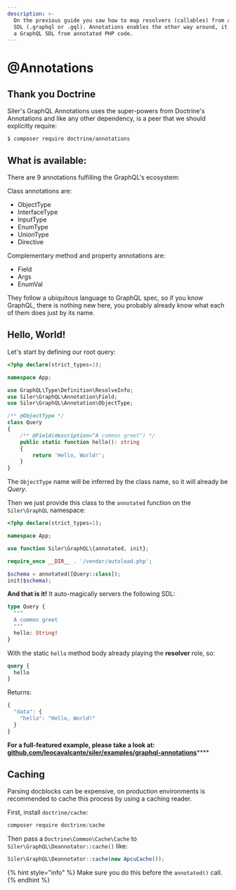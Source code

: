 ```yaml
---
description: >-
  On the previous guide you saw how to map resolvers (callables) from a existing
  SDL (.graphql or .gql). Annotations enables the other way around, it provides
  a GraphQL SDL from annotated PHP code.
---
```


# @Annotations

## Thank you Doctrine

Siler's GraphQL Annotations uses the super-powers from Doctrine's Annotations and like any other dependency, is a peer that we should explicitly require:

```
$ composer require doctrine/annotations
```

## What is available:

There are 9 annotations fulfilling the GraphQL's ecosystem:

Class annotations are:

* ObjectType
* InterfaceType
* InputType
* EnumType
* UnionType
* Directive

Complementary method and property annotations are:

* Field
* Args
* EnumVal

They follow a ubiquitous language to GraphQL spec, so if you know GraphQL, there is nothing new here, you probably already know what each of them does just by its name.

## Hello, World!

Let's start by defining our root query:

```php
<?php declare(strict_types=1);

namespace App;

use GraphQL\Type\Definition\ResolveInfo;
use Siler\GraphQL\Annotation\Field;
use Siler\GraphQL\Annotation\ObjectType;

/** @ObjectType */
class Query
{
    /** @Field(description="A common greet") */
    public static function hello(): string
    {
        return 'Hello, World!';
    }
}
```

The `ObjectType` name will be inferred by the class name, so it will already be _Query_.

Then we just provide this class to the `annotated` function on the `Siler\GraphQL` namespace:

```php
<?php declare(strict_types=1);

namespace App;

use function Siler\GraphQL\{annotated, init};

require_once __DIR__ . '/vendor/autoload.php';

$schema = annotated([Query::class]);
init($schema);
```

**And that is it!** It auto-magically servers the following SDL:

```graphql
type Query {
  """
  A common greet
  """
  hello: String!
}
```

With the static `hello` method body already playing the **resolver** role, so:

```graphql
query {
  hello
}
```

Returns:

```javascript
{
  "data": {
    "hello": "Hello, World!"
  }
}
```

**For a full-featured example, please take a look at:** [**github.com/leocavalcante/siler/examples/graphql-annotations**](https://github.com/leocavalcante/siler/tree/master/examples/graphql-annotations)\*\*\*\*

## Caching

Parsing docblocks can be expensive, on production environments is recommended to cache this process by using a caching reader.

First, install `doctrine/cache`:

```javascript
composer require doctrine/cache
```

Then pass a `Doctrine\Common\Cache\Cache` to `Siler\GraphQL\Deannotator::cache()` like:

```javascript
Siler\GraphQL\Deannotator::cache(new ApcuCache());
```

{% hint style="info" %}
Make sure you do this before the `annotated()` call.
{% endhint %}

